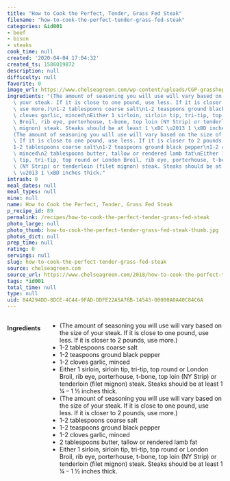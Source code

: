 ```yaml
---
title: "How to Cook the Perfect, Tender, Grass Fed Steak"
filename: "how-to-cook-the-perfect-tender-grass-fed-steak"
categories: &id001
- beef
- bison
- steaks
cook_time: null
created: '2020-04-04 17:04:32'
created_ts: 1586019872
description: null
difficulty: null
favorite: 0
image_url: https://www.chelseagreen.com/wp-content/uploads/CGP-grasshopper-370_cmyk-1027x600.png
ingredients: "(The amount of seasoning you will use will vary based on the size of\
  \ your steak. If it is close to one pound, use less. If it is closer to 2 pounds,\
  \ use more.)\n1-2 tablespoons coarse salt\n1-2 teaspoons ground black pepper\n1-2\
  \ cloves garlic, minced\nEither 1 sirloin, sirloin tip, tri-tip, top round or London\
  \ Broil, rib eye, porterhouse, t-bone, top loin (NY Strip) or tenderloin (filet\
  \ mignon) steak. Steaks should be at least 1 \xBC \u2013 1 \xBD inches thick.\n\
  (The amount of seasoning you will use will vary based on the size of your steak.\
  \ If it is close to one pound, use less. If it is closer to 2 pounds, use more.)\n\
  1-2 tablespoons coarse salt\n1-2 teaspoons ground black pepper\n1-2 cloves garlic,\
  \ minced\n2 tablespoons butter, tallow or rendered lamb fat\nEither 1 sirloin, sirloin\
  \ tip, tri-tip, top round or London Broil, rib eye, porterhouse, t-bone, top loin\
  \ (NY Strip) or tenderloin (filet mignon) steak. Steaks should be at least 1 \xBC\
  \ \u2013 1 \xBD inches thick."
intrash: 0
meal_dates: null
meal_types: null
mine: null
name: How to Cook the Perfect, Tender, Grass Fed Steak
p_recipe_id: 89
permalink: /recipes/how-to-cook-the-perfect-tender-grass-fed-steak
photo_large: null
photo_thumb: how-to-cook-the-perfect-tender-grass-fed-steak-thumb.jpg
photos_dict: null
prep_time: null
rating: 0
servings: null
slug: how-to-cook-the-perfect-tender-grass-fed-steak
source: chelseagreen.com
source_url: https://www.chelseagreen.com/2018/how-to-cook-the-perfect-tender-grassfed-steak/
tags: *id001
total_time: null
type: null
uid: 84A294DD-8DCE-4C44-9FAD-DDFE22A5A76B-14543-00000A0A40C84C6A
---
```

<div class="large-8 medium-7 columns" id="writeup">	</div><!-- #writeup -->
</div><!-- #row-one -->
<div class="row" id="row-two">	<div class="medium-4 small-5 columns" id="ingredients"><h4>Ingredients</h4><div class="box box-ingredients content"><ul>
<li>(The amount of seasoning you will use will vary based on the size of your steak. If it is close to one pound, use less. If it is closer to 2 pounds, use more.)</li>
<li>1-2 tablespoons coarse salt</li>
<li>1-2 teaspoons ground black pepper</li>
<li>1-2 cloves garlic, minced</li>
<li>Either 1 sirloin, sirloin tip, tri-tip, top round or London Broil, rib eye, porterhouse, t-bone, top loin (NY Strip) or tenderloin (filet mignon) steak. Steaks should be at least 1 ¼ – 1 ½ inches thick.</li>
<li>(The amount of seasoning you will use will vary based on the size of your steak. If it is close to one pound, use less. If it is closer to 2 pounds, use more.)</li>
<li>1-2 tablespoons coarse salt</li>
<li>1-2 teaspoons ground black pepper</li>
<li>1-2 cloves garlic, minced</li>
<li>2 tablespoons butter, tallow or rendered lamb fat</li>
<li>Either 1 sirloin, sirloin tip, tri-tip, top round or London Broil, rib eye, porterhouse, t-bone, top loin (NY Strip) or tenderloin (filet mignon) steak. Steaks should be at least 1 ¼ – 1 ½ inches thick.</li>
</ul>
</div>	</div>	<div class="medium-6 small-7 columns" id="directions">	</div>